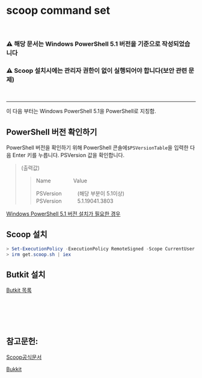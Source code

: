 # scoop command set

<br>

### **⚠ 해당 문서는 Windows PowerShell 5.1 버전을 기준으로 작성되었습니다**
### **⚠ Scoop 설치시에는 관리자 권한이 없이 실행되어야 합니다(보안 관련 문제)**
<br>

---

이 다음 부터는 Windows PowerShell 5.1을 PowerShell로 지칭함.
## PowerShell 버전 확인하기

PowerShell 버전을 확인하기 위해 PowerShell 콘솔에`$PSVersionTable`을 입력한 다음 Enter 키를 누릅니다. PSVersion 값을 확인합니다.

>(출력값)
>>
>>Name　　　　 Value
>>                        
>>PSVersion　　　(해당 부분이 5.1이상) <br>
>>PSVersion　　　5.1.19041.3803

[Windows PowerShell 5.1 버전 설치가 필요한 경우](https://learn.microsoft.com/ko-kr/previous-versions/powershell/scripting/windows-powershell/install/installing-windows-powershell?view=powershell-7.1)


## Scoop 설치
```powershell
> Set-ExecutionPolicy -ExecutionPolicy RemoteSigned -Scope CurrentUser
> irm get.scoop.sh | iex
```

## Butkit 설치

[Butkit 목록](https://rasa.github.io/scoop-directory/by-stars)

## 




















<br>
<br>
<br>

## 참고문헌: 
[Scoop공식문서](https://github.com/ScoopInstaller/Scoop#readme)

[Bukkit](https://rasa.github.io/scoop-directory/by-stars)